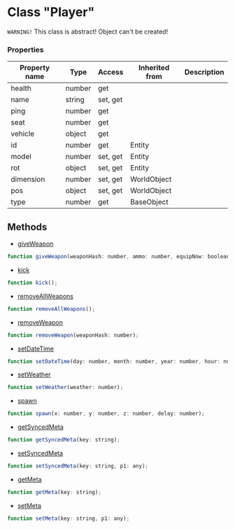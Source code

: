 # Class "Player"

`WARNING!` This class is abstract! Object can't be created!

### Properties

| Property name | Type | Access | Inherited from | Description |
| -------------- | ----------- | -------- | -------- | ----------- |
| health | number | get |  |  |
| name | string | set, get |  |  |
| ping | number | get |  |  |
| seat | number | get |  |  |
| vehicle | object | get |  |  |
| id | number | get | Entity |  |
| model | number | set, get | Entity |  |
| rot | object | set, get | Entity |  |
| dimension | number | set, get | WorldObject |  |
| pos | object | set, get | WorldObject |  |
| type | number | get | BaseObject |  |


## Methods

* [giveWeapon](docs/ServerAPI/nodejs/modules/alt/classes/Player/method_giveWeapon.md)
```js
function giveWeapon(weaponHash: number, ammo: number, equipNow: boolean);
```
* [kick](docs/ServerAPI/nodejs/modules/alt/classes/Player/method_kick.md)
```js
function kick();
```
* [removeAllWeapons](docs/ServerAPI/nodejs/modules/alt/classes/Player/method_removeAllWeapons.md)
```js
function removeAllWeapons();
```
* [removeWeapon](docs/ServerAPI/nodejs/modules/alt/classes/Player/method_removeWeapon.md)
```js
function removeWeapon(weaponHash: number);
```
* [setDateTime](docs/ServerAPI/nodejs/modules/alt/classes/Player/method_setDateTime.md)
```js
function setDateTime(day: number, month: number, year: number, hour: number, minute: number, second: number);
```
* [setWeather](docs/ServerAPI/nodejs/modules/alt/classes/Player/method_setWeather.md)
```js
function setWeather(weather: number);
```
* [spawn](docs/ServerAPI/nodejs/modules/alt/classes/Player/method_spawn.md)
```js
function spawn(x: number, y: number, z: number, delay: number);
```
* [getSyncedMeta](docs/ServerAPI/nodejs/modules/alt/classes/Entity/method_getSyncedMeta.md)
```js
function getSyncedMeta(key: string);
```
* [setSyncedMeta](docs/ServerAPI/nodejs/modules/alt/classes/Entity/method_setSyncedMeta.md)
```js
function setSyncedMeta(key: string, p1: any);
```
* [getMeta](docs/ServerAPI/nodejs/modules/alt/classes/BaseObject/method_getMeta.md)
```js
function getMeta(key: string);
```
* [setMeta](docs/ServerAPI/nodejs/modules/alt/classes/BaseObject/method_setMeta.md)
```js
function setMeta(key: string, p1: any);
```


